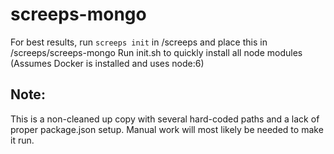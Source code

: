 # screeps-mongo

For best results, run `screeps init` in /screeps and place this in /screeps/screeps-mongo
Run init.sh to quickly install all node modules (Assumes Docker is installed and uses node:6)

## Note:
This is a non-cleaned up copy with several hard-coded paths and a lack of proper package.json setup. 
Manual work will most likely be needed to make it run.

